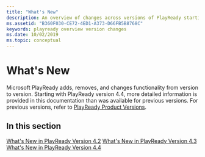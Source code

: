 ```yaml
---
title: "What's New"
description: An overview of changes across versions of PlayReady starting with 4.2.
ms.assetid: "B360F030-CE72-4ED1-A373-D66FB5B8768C"
keywords: playready overview version changes
ms.date: 10/02/2019
ms.topic: conceptual
---
```


# What's New

Microsoft PlayReady adds, removes, and changes functionality from version to version. Starting with PlayReady version 4.4, more detailed information is provided in this documentation than was available for previous versions. For previous versions, refer to [PlayReady Product Versions](product-versions.md).

## In this section

[What's New in PlayReady Version 4.2](what-is-new/what-is-new-4-2.md)
[What's New in PlayReady Version 4.3](what-is-new/what-is-new-4-3.md)
[What's New in PlayReady Version 4.4](what-is-new/what-is-new-4-4.md)

